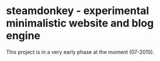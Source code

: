 ﻿# steamdonkey - experimental minimalistic website and blog engine

This project is in a very early phase at the moment (07-2015).
